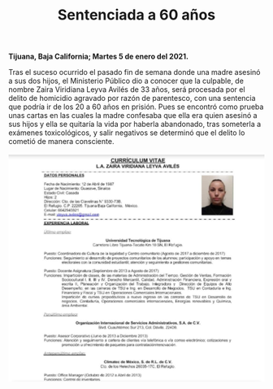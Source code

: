 ﻿---
layout: blog
title: "Sentenciada a 60 años"
Date: 2021-01-05
categories: tijuana
permalink: /:categories/:title:output_ext
image: /img/cnr/2021-01-05-setenciada-a-60-anos.jpeg
alt: "Sentenciada a 60 años"
autor:
---

**Tijuana, Baja California; Martes 5 de enero del 2021.** 

Tras el suceso ocurrido el pasado fin de semana donde una madre asesinó a sus dos hijos, el Ministerio Público dio a conocer que la culpable, de nombre Zaira Viridiana Leyva Avilés de 33 años, será procesada por el delito de homicidio agravado por razón de parentesco, con una sentencia que podría ir de los 20 a 60 años en prisión.
Pues se encontró como prueba unas cartas en las cuales la madre confesaba que ella era quien asesinó a sus hijos y ella se quitaría la vida por haberla abandonado, tras someterla a exámenes toxicológicos, y salir negativos se determinó que el delito lo cometió de manera consciente.

<div id="carouselExampleSlidesOnly" class="carousel slide" data-ride="carousel">
  <div class="carousel-inner">
    <div class="carousel-item active">
       <img class="d-block w-100" src="/img/cnr/2021-01-05-setenciada-a-60-anos.jpeg" loading="lazy"  alt="Sentenciada a 60 años">
    </div>
  </div>
</div>